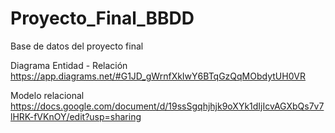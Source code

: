 # Proyecto_Final_BBDD
Base de datos del proyecto final

Diagrama Entidad - Relación
https://app.diagrams.net/#G1JD_gWrnfXkIwY6BTqGzQqMObdytUH0VR

Modelo relacional
https://docs.google.com/document/d/19ssSgqhjhjk9oXYk1dIjIcvAGXbQs7v7lHRK-fVKnOY/edit?usp=sharing